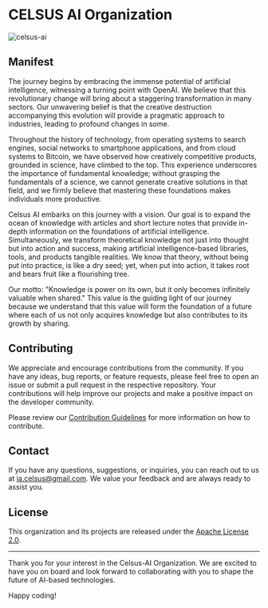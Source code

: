 # CELSUS AI Organization

![celsus-ai](https://img.shields.io/badge/celsus--ai-black?style=for-the-badge&labelColor=red&logoColor=white&label=AI%20Based%20Libraries|Tools|Products)

## Manifest

The journey begins by embracing the immense potential of artificial intelligence, witnessing a turning point with OpenAI. We believe that this revolutionary change will bring about a staggering transformation in many sectors. Our unwavering belief is that the creative destruction accompanying this evolution will provide a pragmatic approach to industries, leading to profound changes in some.

Throughout the history of technology, from operating systems to search engines, social networks to smartphone applications, and from cloud systems to Bitcoin, we have observed how creatively competitive products, grounded in science, have climbed to the top. This experience underscores the importance of fundamental knowledge; without grasping the fundamentals of a science, we cannot generate creative solutions in that field, and we firmly believe that mastering these foundations makes individuals more productive.

Celsus AI embarks on this journey with a vision. Our goal is to expand the ocean of knowledge with articles and short lecture notes that provide in-depth information on the foundations of artificial intelligence. Simultaneously, we transform theoretical knowledge not just into thought but into action and success, making artificial intelligence-based libraries, tools, and products tangible realities. We know that theory, without being put into practice, is like a dry seed; yet, when put into action, it takes root and bears fruit like a flourishing tree.

Our motto: "Knowledge is power on its own, but it only becomes infinitely valuable when shared." This value is the guiding light of our journey because we understand that this value will form the foundation of a future where each of us not only acquires knowledge but also contributes to its growth by sharing.
## Contributing

We appreciate and encourage contributions from the community. If you have any ideas, bug reports, or feature requests, please feel free to open an issue or submit a pull request in the respective repository. Your contributions will help improve our projects and make a positive impact on the developer community.

Please review our [Contribution Guidelines](CONTRIBUTING.md) for more information on how to contribute.

## Contact

If you have any questions, suggestions, or inquiries, you can reach out to us at ia.celsus@gmail.com. We value your feedback and are always ready to assist you.

## License

This organization and its projects are released under the [Apache License 2.0](LICENSE.md).

---

Thank you for your interest in the Celsus-AI Organization. We are excited to have you on board and look forward to collaborating with you to shape the future of AI-based technologies.

Happy coding!

